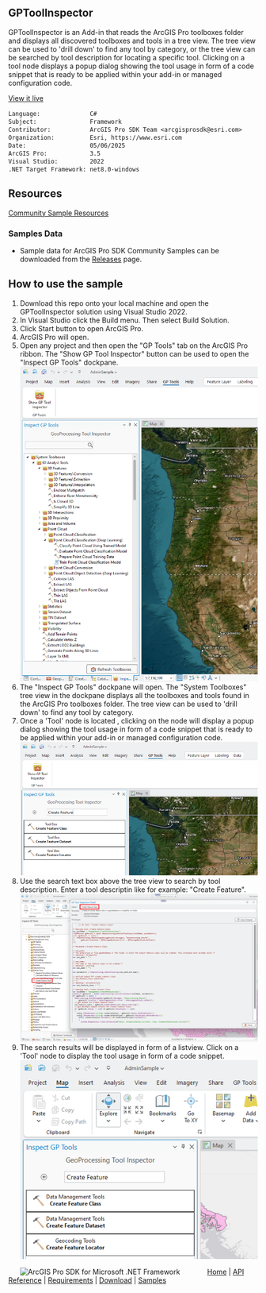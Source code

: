 ## GPToolInspector

<!-- TODO: Write a brief abstract explaining this sample -->
GPToolInspector is an Add-in that reads the ArcGIS Pro toolboxes folder and displays all discovered toolboxes and tools in a tree view.  The tree view can be used to 'drill down' to find any tool by category, or the tree view can be searched by tool description for locating a specific tool.  Clicking on a tool node displays a popup dialog showing the tool usage in form of a code snippet that is ready to be applied within your add-in or managed configuration code.  
  


<a href="https://pro.arcgis.com/en/pro-app/sdk/" target="_blank">View it live</a>

<!-- TODO: Fill this section below with metadata about this sample-->
```
Language:              C#
Subject:               Framework
Contributor:           ArcGIS Pro SDK Team <arcgisprosdk@esri.com>
Organization:          Esri, https://www.esri.com
Date:                  05/06/2025
ArcGIS Pro:            3.5
Visual Studio:         2022
.NET Target Framework: net8.0-windows
```

## Resources

[Community Sample Resources](https://github.com/Esri/arcgis-pro-sdk-community-samples#resources)

### Samples Data

* Sample data for ArcGIS Pro SDK Community Samples can be downloaded from the [Releases](https://github.com/Esri/arcgis-pro-sdk-community-samples/releases) page.  

## How to use the sample
<!-- TODO: Explain how this sample can be used. To use images in this section, create the image file in your sample project's screenshots folder. Use relative url to link to this image using this syntax: ![My sample Image](FacePage/SampleImage.png) -->
1. Download this repo onto your local machine and open the GPToolInspector solution using Visual Studio 2022.
2. In Visual Studio click the Build menu. Then select Build Solution.  
3. Click Start button to open ArcGIS Pro.  
4. ArcGIS Pro will open.   
5. Open any project and then open the "GP Tools" tab on the ArcGIS Pro ribbon.  The "Show GP Tool Inspector" button can be used to open the "Inspect GP Tools" dockpane.  
![UI](Screenshots/Screen1.png)  
6. The "Inspect GP Tools" dockpane will open.  The "System Toolboxes" tree view in the dockpane displays all the toolboxes and tools found in the ArcGIS Pro toolboxes folder.  The tree view can be used to 'drill down' to find any tool by category.  
7. Once a 'Tool' node is located , clicking on the node will display a popup dialog showing the tool usage in form of a code snippet that is ready to be applied within your add-in or managed configuration code.  
![UI](Screenshots/Screen2.png)  
8. Use the search text box above the tree view to search by tool description.  Enter a tool descriptin like for example: "Create Feature".  
![UI](Screenshots/Screen3.png)  
9. The search results will be displayed in form of a listview.  Click on a 'Tool' node to display the tool usage in form of a code snippet.  
![UI](Screenshots/Screen4.png)  
  

<!-- End -->

&nbsp;&nbsp;&nbsp;&nbsp;&nbsp;&nbsp;<img src="https://esri.github.io/arcgis-pro-sdk/images/ArcGISPro.png"  alt="ArcGIS Pro SDK for Microsoft .NET Framework" height = "20" width = "20" align="top"  >
&nbsp;&nbsp;&nbsp;&nbsp;&nbsp;&nbsp;&nbsp;&nbsp;&nbsp;&nbsp;&nbsp;&nbsp;
[Home](https://github.com/Esri/arcgis-pro-sdk/wiki) | <a href="https://pro.arcgis.com/en/pro-app/latest/sdk/api-reference" target="_blank">API Reference</a> | [Requirements](https://github.com/Esri/arcgis-pro-sdk/wiki#requirements) | [Download](https://github.com/Esri/arcgis-pro-sdk/wiki#installing-arcgis-pro-sdk-for-net) | <a href="https://github.com/esri/arcgis-pro-sdk-community-samples" target="_blank">Samples</a>
